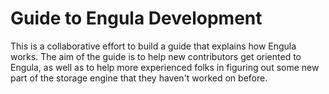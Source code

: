 # Guide to Engula Development

This is a collaborative effort to build a guide that explains how Engula works. The aim of the guide is to help new contributors get oriented to Engula, as well as to help more experienced folks in figuring out some new part of the storage engine that they haven't worked on before.
